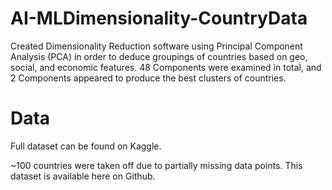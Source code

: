# AI-MLDimensionality-CountryData

Created Dimensionality Reduction software using Principal Component Analysis (PCA) in order to deduce groupings of countries based on geo, social, and economic features.  48 Components were examined in total, and 2 Components appeared to produce the best clusters of countries.

# Data

Full dataset can be found on Kaggle.  

~100 countries were taken off due to partially missing data points.  This dataset is available here on Github.
